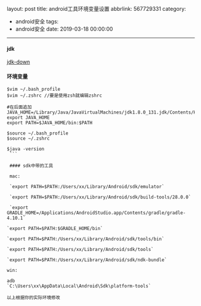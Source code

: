 layout: post
title: android工具环境变量设置
abbrlink: 567729331
category:
  - android安全
tags:
  - android安全
date: 2019-03-18 00:00:00
---
#### jdk

[jdk-down](https://www.oracle.com/technetwork/java/javase/downloads/index.html)  

#### 环境变量
````
$vim ~/.bash_profile
$vim ~/.zshrc //要是使用zsh就编辑zshrc

#在后面追加
JAVA_HOME=/Library/Java/JavaVirtualMachines/jdk1.8.0_131.jdk/Contents/Home
export JAVA_HOME
export PATH=$JAVA_HOME/bin:$PATH

$source ~/.bash_profile
$source ~/.zshrc

$java -version
 ```
 
 #### sdk中带的工具
 
 mac:  
 
 `export PATH=$PATH:/Users/xx/Library/Android/sdk/emulator`
 
 `export PATH=$PATH:/Users/xx/Library/Android/sdk/build-tools/28.0.0`  
 
 `export GRADLE_HOME=/Applications/AndroidStudio.app/Contents/gradle/gradle-4.10.1`  
 
`export PATH=$PATH:$GRADLE_HOME/bin`  

`export PATH=$PATH:/Users/xx/Library/Android/sdk/tools/bin`  

`export PATH=$PATH:/Users/xx/Library/Android/sdk/tools`  

`export PATH=$PATH:/Users/xx/Library/Android/sdk/ndk-bundle`  

win:  

adb  
`C:\Users\xx\AppData\Local\Android\Sdk\platform-tools`

以上根据你的实际环境修改
